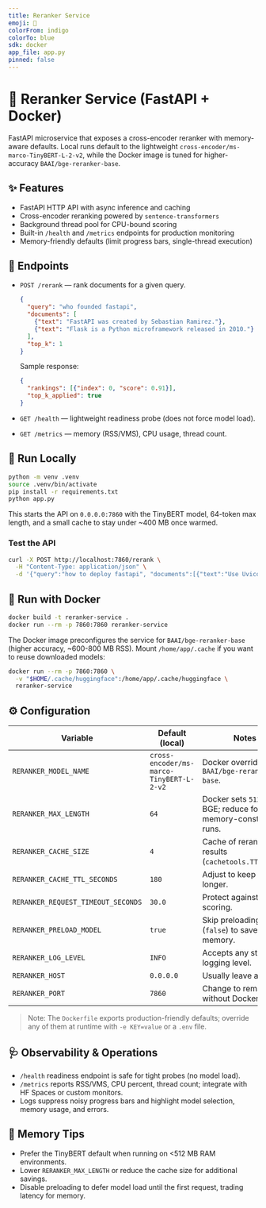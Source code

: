 ```yaml
---
title: Reranker Service
emoji: 🧠
colorFrom: indigo
colorTo: blue
sdk: docker
app_file: app.py
pinned: false
---
```


# 🧠 Reranker Service (FastAPI + Docker)

FastAPI microservice that exposes a cross-encoder reranker with memory-aware defaults.
Local runs default to the lightweight `cross-encoder/ms-marco-TinyBERT-L-2-v2`, while the
Docker image is tuned for higher-accuracy `BAAI/bge-reranker-base`.

## ✨ Features
- FastAPI HTTP API with async inference and caching
- Cross-encoder reranking powered by `sentence-transformers`
- Background thread pool for CPU-bound scoring
- Built-in `/health` and `/metrics` endpoints for production monitoring
- Memory-friendly defaults (limit progress bars, single-thread execution)

## 🔌 Endpoints

- `POST /rerank` — rank documents for a given query.
  ```json
  {
    "query": "who founded fastapi",
    "documents": [
      {"text": "FastAPI was created by Sebastian Ramirez."},
      {"text": "Flask is a Python microframework released in 2010."}
    ],
    "top_k": 1
  }
  ```
  Sample response:
  ```json
  {
    "rankings": [{"index": 0, "score": 0.91}],
    "top_k_applied": true
  }
  ```

- `GET /health` — lightweight readiness probe (does not force model load).
- `GET /metrics` — memory (RSS/VMS), CPU usage, thread count.

## 🚀 Run Locally

```bash
python -m venv .venv
source .venv/bin/activate
pip install -r requirements.txt
python app.py
```

This starts the API on `0.0.0.0:7860` with the TinyBERT model, 64-token max length,
and a small cache to stay under ~400 MB once warmed.

### Test the API

```bash
curl -X POST http://localhost:7860/rerank \
  -H "Content-Type: application/json" \
  -d '{"query":"how to deploy fastapi", "documents":[{"text":"Use Uvicorn with Gunicorn."}]}'
```

## 🐳 Run with Docker

```bash
docker build -t reranker-service .
docker run --rm -p 7860:7860 reranker-service
```

The Docker image preconfigures the service for `BAAI/bge-reranker-base` (higher accuracy,
~600-800 MB RSS). Mount `/home/app/.cache` if you want to reuse downloaded models:

```bash
docker run --rm -p 7860:7860 \
  -v "$HOME/.cache/huggingface":/home/app/.cache/huggingface \
  reranker-service
```

## ⚙️ Configuration

| Variable | Default (local) | Notes |
|----------|-----------------|-------|
| `RERANKER_MODEL_NAME` | `cross-encoder/ms-marco-TinyBERT-L-2-v2` | Docker overrides to `BAAI/bge-reranker-base`. |
| `RERANKER_MAX_LENGTH` | `64` | Docker sets `512` for BGE; reduce for memory-constrained runs. |
| `RERANKER_CACHE_SIZE` | `4` | Cache of rerank results (`cachetools.TTLCache`). |
| `RERANKER_CACHE_TTL_SECONDS` | `180` | Adjust to keep results longer. |
| `RERANKER_REQUEST_TIMEOUT_SECONDS` | `30.0` | Protect against slow scoring. |
| `RERANKER_PRELOAD_MODEL` | `true` | Skip preloading (`false`) to save startup memory. |
| `RERANKER_LOG_LEVEL` | `INFO` | Accepts any stdlib logging level. |
| `RERANKER_HOST` | `0.0.0.0` | Usually leave as-is. |
| `RERANKER_PORT` | `7860` | Change to remap without Docker. |

> Note: The `Dockerfile` exports production-friendly defaults; override any of them at runtime
with `-e KEY=value` or a `.env` file.

## 🩺 Observability & Operations
- `/health` readiness endpoint is safe for tight probes (no model load).
- `/metrics` reports RSS/VMS, CPU percent, thread count; integrate with HF Spaces or custom
  monitors.
- Logs suppress noisy progress bars and highlight model selection, memory usage, and errors.

## 🧠 Memory Tips
- Prefer the TinyBERT default when running on <512 MB RAM environments.
- Lower `RERANKER_MAX_LENGTH` or reduce the cache size for additional savings.
- Disable preloading to defer model load until the first request, trading latency for memory.
